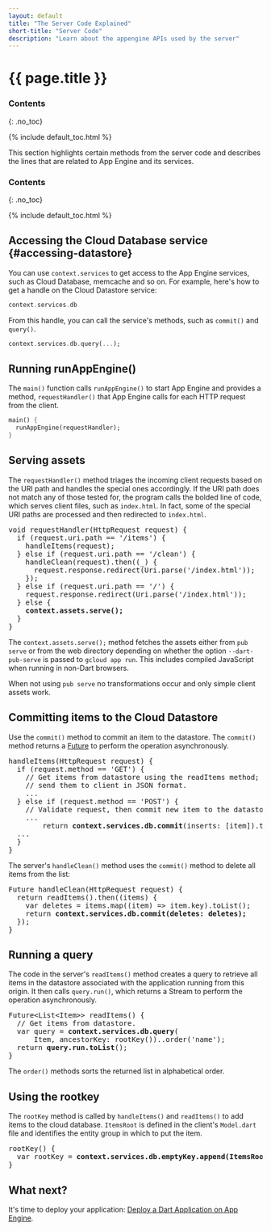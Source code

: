 ```yaml
---
layout: default
title: "The Server Code Explained"
short-title: "Server Code"
description: "Learn about the appengine APIs used by the server"
---
```


# {{ page.title }} 

### Contents
{: .no_toc}

{% include default_toc.html %}

This section highlights certain methods from the server code
and describes the lines that are related to App Engine
and its services.

### Contents
{: .no_toc}

{% include default_toc.html %}

## Accessing the Cloud Database service {#accessing-datastore}

You can use `context.services` to get access
to the App Engine services, such as
Cloud Database, memcache and so on.
For example, here's how to get a handle
on the Cloud Datastore service:

```dart
context.services.db
```

From this handle, you can call the service's methods, such as `commit()`
and `query()`.

```dart
context.services.db.query(...);
```

## Running runAppEngine()

The `main()` function calls `runAppEngine()` to start App Engine
and provides a method, `requestHandler()` that App Engine calls
for each HTTP request from the client.

```dart
main() {
  runAppEngine(requestHandler);
}
```

## Serving assets

The `requestHandler()` method triages the incoming client requests
based on the URI path and handles the special ones accordingly.
If the URI path does not match any of those tested for,
the program calls the bolded line of code, which
serves client files, such as `index.html`.
In fact, some of the special URI paths are processed
and then redirected to `index.html`.

<pre>
void requestHandler(HttpRequest request) {
  if (request.uri.path == '/items') {
    handleItems(request);
  } else if (request.uri.path == '/clean') {
    handleClean(request).then((_) {
      request.response.redirect(Uri.parse('/index.html'));
    });
  } else if (request.uri.path == '/') {
    request.response.redirect(Uri.parse('/index.html'));
  } else {
    <b>context.assets.serve();</b>
  }
}
</pre>

The `context.assets.serve();` method fetches the assets either from `pub
serve` or from the web directory
depending on whether the option `--dart-pub-serve` is
passed to `gcloud app run`.
This includes compiled JavaScript when running in non-Dart browsers.

When not using `pub serve` no transformations occur and only
simple client assets work.

## Committing items to the Cloud Datastore

Use the `commit()` method to commit an item to the datastore.
The `commit()` method returns a
<a href="http://api.dartlang.org/async/Future.html">Future</a>
to perform the operation asynchronously.

<pre>
handleItems(HttpRequest request) {
  if (request.method == 'GET') {
    // Get items from datastore using the readItems method;
    // send them to client in JSON format.
    ...
  } else if (request.method == 'POST') {
    // Validate request, then commit new item to the datastore.
    ...
        return <b>context.services.db.commit</b>(inserts: [item]).then((_) 
  ...
  }   
}       
</pre>

The server's `handleClean()` method uses the `commit()` method to delete
all items from the list:

<pre>
Future handleClean(HttpRequest request) {
  return readItems().then((items) {
    var deletes = items.map((item) => item.key).toList();
    return <b>context.services.db.commit(deletes: deletes);</b>
  });
}
</pre>

## Running a query

The code in the server's `readItems()` method
creates a query to retrieve all items in the datastore
associated with the application running from this origin.
It then calls `query.run()`, which returns a Stream to perform
the operation asynchronously.

<pre>
Future&lt;List&lt;Item&gt;&gt; readItems() {
  // Get items from datastore.
  var query = <b>context.services.db.query</b>(
      Item, ancestorKey: rootKey())..order('name');
  return <b>query.run.toList</b>();
}       
</pre>

The `order()` methods sorts the returned list in alphabetical order.
      
## Using the rootkey

The `rootKey` method is called by `handleItems()` and `readItems()` to
add items to the cloud database.
`ItemsRoot` is defined in the client's `Model.dart` file
and identifies the entity group in which to put the item.

<pre>
rootKey() {
  var rootKey = <b>context.services.db.emptyKey.append(ItemsRoot, id: 1);</b>
} 
</pre>

## What next?

It's time to deploy your application:
<a href="../deploy.html">Deploy a Dart Application on App Engine</a>.

